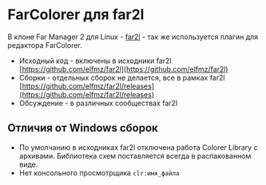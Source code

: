 # FarColorer для far2l

В клоне Far Manager 2 для Linux - [far2l](https://github.com/elfmz/far2l) - так же используется плагин для редактора FarColorer.

* Исходный код - включены в исходники far2l [https://github.com/elfmz/far2l](https://github.com/elfmz/far2l)
* Сборки - отдельных сборок не делается, все в рамках far2l [https://github.com/elfmz/far2l/releases](https://github.com/elfmz/far2l/releases)
* Обсуждение - в различных сообществах far2l

## Отличия от Windows сборок
- По умолчанию в исходниках far2l отключена работа Colorer Library с архивами. Библиотека схем поставляется всегда в распакованном виде.
- Нет консольного просмотрщика `clr:имя_файла`